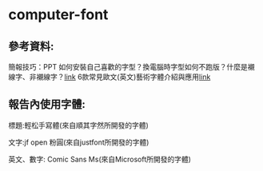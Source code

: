 # computer-font
 
參考資料:
--
簡報技巧：PPT 如何安裝自己喜歡的字型？換電腦時字型如何不跑版？什麼是襯線字、非襯線字？[link](https://medium.com/jp%E7%B0%A1%E5%A0%B1%E5%9D%8A/ep07-%E7%B0%A1%E5%A0%B1%E6%8A%80%E5%B7%A7-%E5%A6%82%E4%BD%95%E5%AE%89%E8%A3%9D%E8%87%AA%E5%B7%B1%E5%96%9C%E6%AD%A1%E7%9A%84%E5%AD%97%E5%9E%8B-%E6%8F%9B%E9%9B%BB%E8%85%A6%E6%99%82%E5%AD%97%E5%9E%8B%E5%A6%82%E4%BD%95%E4%B8%8D%E8%B7%91%E7%89%88-30-%E5%A0%82%E8%AA%B2%E5%BE%9E-0-%E9%96%8B%E5%A7%8B%E5%AD%B8%E5%A5%BD-powerpoint-%E7%B0%A1%E5%A0%B1-%E5%BD%B1%E7%89%87%E6%95%99%E5%AD%B8-%E6%96%87%E7%AB%A0%E7%89%88-312fd7e71a03)
6款常見歐文(英文)藝術字體介紹與應用[link](https://creatynes.com/art-deco-font/)

報告內使用字體:
--

標題:輕松手寫體(來自順其字然所開發的字體)

文字:jf open 粉圓(來自justfont所開發的字體)

英文、數字: Comic Sans Ms(來自Microsoft所開發的字體)
